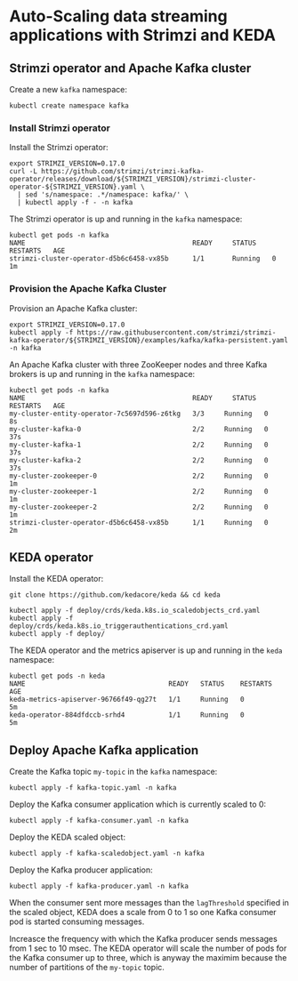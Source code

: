 # Auto-Scaling data streaming applications with Strimzi and KEDA

## Strimzi operator and Apache Kafka cluster

Create a new `kafka` namespace:

```
kubectl create namespace kafka
```

### Install Strimzi operator

Install the Strimzi operator:

```shell
export STRIMZI_VERSION=0.17.0
curl -L https://github.com/strimzi/strimzi-kafka-operator/releases/download/${STRIMZI_VERSION}/strimzi-cluster-operator-${STRIMZI_VERSION}.yaml \
  | sed 's/namespace: .*/namespace: kafka/' \
  | kubectl apply -f - -n kafka
```

The Strimzi operator is up and running in the `kafka` namespace:

```shell
kubectl get pods -n kafka
NAME                                          READY     STATUS    RESTARTS   AGE
strimzi-cluster-operator-d5b6c6458-vx85b      1/1       Running   0          1m
```

### Provision the Apache Kafka Cluster

Provision an Apache Kafka cluster:

```shell
export STRIMZI_VERSION=0.17.0
kubectl apply -f https://raw.githubusercontent.com/strimzi/strimzi-kafka-operator/${STRIMZI_VERSION}/examples/kafka/kafka-persistent.yaml -n kafka
```

An Apache Kafka cluster with three ZooKeeper nodes and three Kafka brokers is up and running in the `kafka` namespace:

```shell
kubectl get pods -n kafka
NAME                                          READY     STATUS    RESTARTS   AGE
my-cluster-entity-operator-7c5697d596-z6tkg   3/3     Running   0          8s
my-cluster-kafka-0                            2/2     Running   0          37s
my-cluster-kafka-1                            2/2     Running   0          37s
my-cluster-kafka-2                            2/2     Running   0          37s
my-cluster-zookeeper-0                        2/2     Running   0          1m
my-cluster-zookeeper-1                        2/2     Running   0          1m
my-cluster-zookeeper-2                        2/2     Running   0          1m
strimzi-cluster-operator-d5b6c6458-vx85b      1/1     Running   0          2m
```

## KEDA operator

Install the KEDA operator:

```shell
git clone https://github.com/kedacore/keda && cd keda

kubectl apply -f deploy/crds/keda.k8s.io_scaledobjects_crd.yaml
kubectl apply -f deploy/crds/keda.k8s.io_triggerauthentications_crd.yaml
kubectl apply -f deploy/
```

The KEDA operator and the metrics apiserver is up and running in the `keda` namespace:

```shell
kubectl get pods -n keda
NAME                                    READY   STATUS    RESTARTS   AGE
keda-metrics-apiserver-96766f49-qg27t   1/1     Running   0          5m
keda-operator-884dfdccb-srhd4           1/1     Running   0          5m
```

## Deploy Apache Kafka application

Create the Kafka topic `my-topic` in the `kafka` namespace:

```shell
kubectl apply -f kafka-topic.yaml -n kafka
```

Deploy the Kafka consumer application which is currently scaled to 0:

```shell
kubectl apply -f kafka-consumer.yaml -n kafka
```

Deploy the KEDA scaled object:

```shell
kubectl apply -f kafka-scaledobject.yaml -n kafka
```

Deploy the Kafka producer application:

```shell
kubectl apply -f kafka-producer.yaml -n kafka
```

When the consumer sent more messages than the `lagThreshold` specified in the scaled object, KEDA does a scale from 0 to 1 so one Kafka consumer pod is started consuming messages.

Increasce the frequency with which the Kafka producer sends messages from 1 sec to 10 msec.
The KEDA operator will scale the number of pods for the Kafka consumer up to three, which is anyway the maximim because the number of partitions of the `my-topic` topic.


